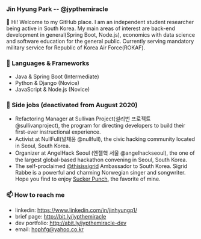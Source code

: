 ### Jin Hyung Park -- @jypthemiracle

👋 Hi! Welcome to my GitHub place.
I am an independent student researcher being active in South Korea. My main areas of interest are back-end development in general(Spring Boot, Node.js), economics with data science and software education for the general public. Currently serving mandatory military service for Republic of Korea Air Force(ROKAF).

### 🔭 Languages & Frameworks
- Java & Spring Boot (Intermediate)
- Python & Django (Novice)
- JavaScript & Node.js (Novice)

### 👯 Side jobs (deactivated from August 2020)
- Refactoring Manager at Sullivan Project(설리번 프로젝트 @sullivanproject), the program for directing developers to build their first-ever instructional experience.
- Activist at NullFull(널채움 @nullfull), the civic hacking community located in Seoul, South Korea.
- Organizer at AngelHack Seoul (엔젤핵 서울 @angelhackseoul), the one of the largest global-based hackathon convening in Seoul, South Korea.
- The self-proclaimed [@thisissigrid](https://www.thisissigrid.com/) Ambassador to South Korea. Sigrid Rabbe is a powerful and charming Norwegian singer and songwriter. Hope you find to enjoy [Sucker Punch](https://www.youtube.com/watch?v=1uHt2LrCSWg), the favorite of mine.

### 📫 How to reach me
- linkedin: https://www.linkedin.com/in/jinhyungp1/
- brief page: http://bit.ly/jypthemiracle
- dev portfolio: http://abit.ly/jypthemiracle-dev
- email: hophfg@yahoo.co.kr
